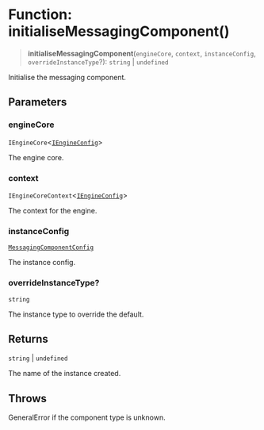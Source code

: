 # Function: initialiseMessagingComponent()

> **initialiseMessagingComponent**(`engineCore`, `context`, `instanceConfig`, `overrideInstanceType`?): `string` \| `undefined`

Initialise the messaging component.

## Parameters

### engineCore

`IEngineCore`\<[`IEngineConfig`](../interfaces/IEngineConfig.md)\>

The engine core.

### context

`IEngineCoreContext`\<[`IEngineConfig`](../interfaces/IEngineConfig.md)\>

The context for the engine.

### instanceConfig

[`MessagingComponentConfig`](../type-aliases/MessagingComponentConfig.md)

The instance config.

### overrideInstanceType?

`string`

The instance type to override the default.

## Returns

`string` \| `undefined`

The name of the instance created.

## Throws

GeneralError if the component type is unknown.
